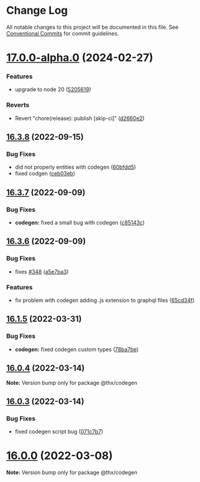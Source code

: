 # Change Log

All notable changes to this project will be documented in this file.
See [Conventional Commits](https://conventionalcommits.org) for commit guidelines.

# [17.0.0-alpha.0](https://github.com/thr-consulting/thr-addons/compare/v16.9.1...v17.0.0-alpha.0) (2024-02-27)


### Features

* upgrade to node 20 ([5205619](https://github.com/thr-consulting/thr-addons/commit/5205619d6d87793df27878c21474a79020d2c01f))


### Reverts

* Revert "chore(release): publish [skip-ci]" ([d2660e2](https://github.com/thr-consulting/thr-addons/commit/d2660e2913fd8e7dd06cb8b983b0b8c1bd93d682))





## [16.3.8](https://github.com/thr-consulting/thr-addons/compare/v16.3.7...v16.3.8) (2022-09-15)


### Bug Fixes

* did not properly entities with codegen ([60bfdd5](https://github.com/thr-consulting/thr-addons/commit/60bfdd5ba4ca7a5acc2e0873d1207e06062ed720))
* fixed codgen ([ceb03eb](https://github.com/thr-consulting/thr-addons/commit/ceb03ebc8e5cde257affb099949a5e20c992d292))





## [16.3.7](https://github.com/thr-consulting/thr-addons/compare/v16.3.6...v16.3.7) (2022-09-09)


### Bug Fixes

* **codegen:** fixed a small bug with codegen ([c85143c](https://github.com/thr-consulting/thr-addons/commit/c85143cfa81f42a3982d55badf0523211813dbf8))





## [16.3.6](https://github.com/thr-consulting/thr-addons/compare/v16.3.5...v16.3.6) (2022-09-09)


### Bug Fixes

* fixes [#348](https://github.com/thr-consulting/thr-addons/issues/348) ([a5e7ba3](https://github.com/thr-consulting/thr-addons/commit/a5e7ba3921ad739830e0dc5a88264b8eedd8adac))


### Features

* fix problem with codegen adding .js extension to graphql files ([65cd34f](https://github.com/thr-consulting/thr-addons/commit/65cd34fb7c5f8e39f807c16707a1987e058ff012))





## [16.1.5](https://github.com/thr-consulting/thr-addons/compare/v16.1.4...v16.1.5) (2022-03-31)


### Bug Fixes

* **codegen:** fixed codegen custom types ([78ba7be](https://github.com/thr-consulting/thr-addons/commit/78ba7be46b05ad812508676685b416b2b2440e42))





## [16.0.4](https://github.com/thr-consulting/thr-addons/compare/v16.0.3...v16.0.4) (2022-03-14)

**Note:** Version bump only for package @thx/codegen





## [16.0.3](https://github.com/thr-consulting/thr-addons/compare/v16.0.2...v16.0.3) (2022-03-14)


### Bug Fixes

* fixed codegen script bug ([071c7b7](https://github.com/thr-consulting/thr-addons/commit/071c7b7566bacfea5808dd9d939a544f02113cac))





# [16.0.0](https://github.com/thr-consulting/thr-addons/compare/v15.3.0...v16.0.0) (2022-03-08)

**Note:** Version bump only for package @thx/codegen
